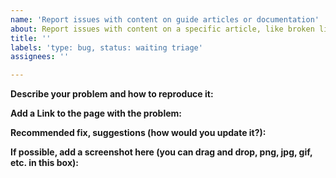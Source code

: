 ```yaml
---
name: 'Report issues with content on guide articles or documentation'
about: Report issues with content on a specific article, like broken links, typos, missing parts, etc.
title: ''
labels: 'type: bug, status: waiting triage'
assignees: ''

---
```


<!--
NOTE: If you want to become an author on freeCodeCamp, you can find everything here: https://www.freecodecamp.org/news/developer-news-style-guide/
-->
<!-- If you are reporting an issue with an article on our News publication,
please follow this link to send an email to our editorial team https://mailxto.com/lkj5n7 -->

**Describe your problem and how to reproduce it:**


**Add a Link to the page with the problem:**


**Recommended fix, suggestions (how would you update it?):**


**If possible, add a screenshot here (you can drag and drop, png, jpg, gif, etc. in this box):**
